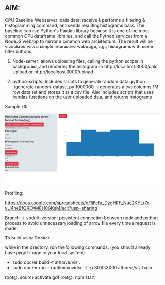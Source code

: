 ## AIM: 

CPU Baseline: Webserver loads data, receive & performs a filtering & histogramming command, and sends resulting histograms back. The baseline can use Python's Pandas library because it is one of the most common CPU dataframe libraries, and call the Python services from a NodeJS webapp to mirror a common web architecture. The result will be visualized with a simple interactive webpage, e.g., histograms with some filter buttons.


1. Node-server: allows uploading files, calling the python scripts in background, and rendering the histogram on http://localhost:3000/calc. Upload on http://localhost:3000/upload

2. python-scripts: Includes scripts to generate random data: python .\generate-random-dataset.py 1000000 -> generates a two columns 1M row data set and stores it as a csv file.
Also includes scripts that uses pandas functions on the user uploaded data, and returns histograms

Sample UI:

![sample image](sample-ui.png)

Profiling:

https://docs.google.com/spreadsheets/d/1jFcFx_DzgHRF_NucQKYLr7o-vU4heBfQREwM8H0GKsM/edit?usp=sharing

Branch -> socket-version: persistent connection between node and python process to avoid unnecessary loading of arrow file every time a request is made.


To build using Docker:

while in the directory, run the following commands:
(you should already have pygdf image in your local system)

- sudo docker build -t athorve/viz .
- sudo docker run --runtime=nvidia -it -p 3000:3000 athorve/viz bash

root@<image-code>: source activate gdf
root@<image-code>: npm start